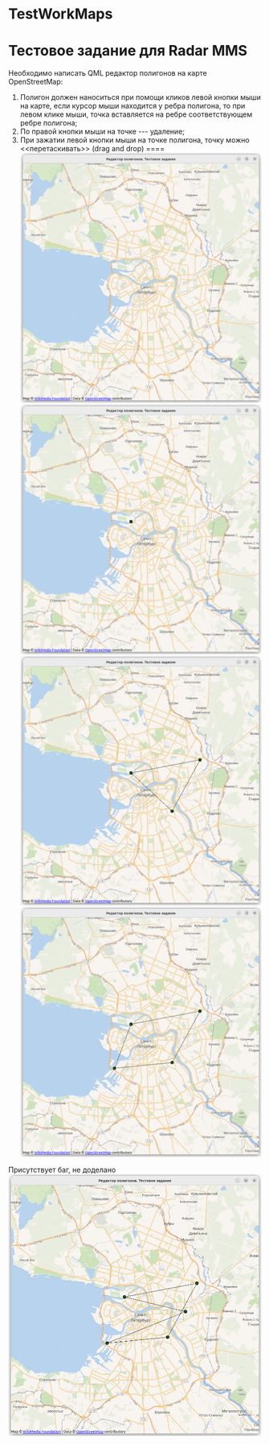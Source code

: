 # TestWorkMaps
Тестовое задание для Radar MMS
====
Необходимо написать QML редактор полигонов на карте OpenStreetMap:
1. Полигон должен наноситься при помощи кликов левой кнопки мыши на карте, если курсор мыши находится у ребра полигона, то при левом клике мыши, точка вставляется на ребре соответствующем ребре полигона;
2. По правой кнопки мыши на точке --- удаление;
3. При зажатии левой кнопки мыши на точке полигона, точку можно <<перетаскивать>> (drag and drop)
====
![Examples programm](img/1.png)
![Examples programm](img/2.png)
![Examples programm](img/3.png)
![Examples programm](img/4.png)

Присутствует баг, не доделано
![Examples programm](img/5.png)
